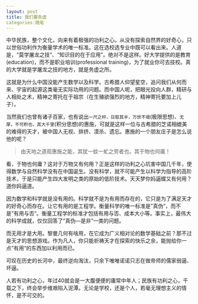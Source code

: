 ```yaml
---
layout: post
title: 我们要务虚
categories:随笔
---
```


中华民族，整个文化，向来有着极强的功利之心。从没有探索自然界的好奇心，只以世俗功利作为衡量学术的唯一标准。这在选校选专业中既可以看出来。人道是，“莫学屠龙之技”、“知识目的在于应用”。绝对不是这样。好大学提供的是教育(education)，而不是职业培训(professional training)，为了就业你可去技校。真的大学就是学屠龙之技的地方，就是务虚之所。

这就是为什么中国没能产生数学以及科学。古希腊人仰望星空，追问我们从何而来、宇宙的起源这类毫无实际功用的问题。而中国人呢，把眼光投向人群，精研与人相处之术，精神之寄托在于祖宗（在生殖欲强烈的地方，精神寄托要加上儿子）。

当然我们也曾有诸子百家，也有说出`一尺之杆，日取其半，万世不竭`(极限思想)、`无厚，不可积也，其大千里`(积分思想)的惠施，可就是这样一位与古希腊的芝诺相媲美的难得的天才，被中国人无视、排挤、漠杀、遗忘。惠施的一个朋友庄子是怎么说他的呢？

> 由天地之道观惠施之能，其犹一蚊一虻之劳者也。其于物也何庸！

看，于物也何庸？这对于万物又有何用？正是这样的功利之心坑害中国几千年，使得数学与自然科学没有在中国诞生。没有科学，就不可能产生以科学为指导的高阶技术，于是只能产生四大发明之类的原始的低阶技术。天天梦你妈逼蝶又有何用？道你妈逼道。

因为数学和科学就是没有用的。科学就不是为有用而存在的，它只是为了满足天才的好奇心而存在。让它有用的是工程学。衡量科学的唯一标准是”真伪“，而不是”有用与否“。衡量工程学的标准才包括有用与否、成本大小等。事实上，最伟大的科学成就，仅仅回答了”真伪—是非“一类的问题。

而无用才是大用。黎曼几何有啥用，在它成为广义相对论的数学基础之前？那不过是天才的思想游戏。作为凡人，你只能祈祷天才在探索的快乐之余，能抛给你一点”有用“的东西加以利用而已。

可叹在历史的长河中，最终逆向淘汰，只余下唯唯诺诺只志在做帝师的儒家弱逼、坏逼。

人若有功利之心，年过40就会是一大腹便便的庸常中年人；民族有功利之心，千载之下，终会举步维艰陷入泥潭。无论是学校，还是个人，若毫无理想主义的情怀，是不可交的。



